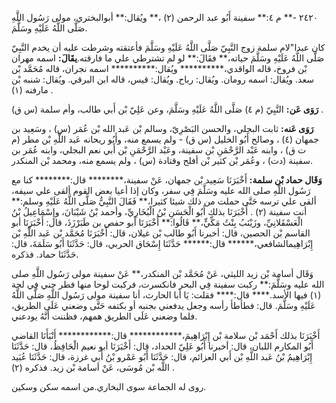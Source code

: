 ٢٤٢٠ -** م ٤:** سفينة أَبُو عبد الرحمن (٢) ،** ويُقال:** أبوالبختري، مولى رَسُول اللَّهِ صَلَّى اللَّهُ عَلَيْهِ وسَلَّمَ.

كان عبدا"لام سلمة زوج النَّبِيّ صَلَّى اللَّهُ عَلَيْهِ وسَلَّمَ فأعتقته وشرطت عليه أن يخدم النَّبِيّ صَلَّى اللَّهُ عَلَيْهِ وسَلَّمَ حياته،** فقَالَ:** لو لم تشترطي علي ما فارقته.**يقَالَ:** اسمه مهران بْن فروخ، قاله الواقدي،********** ويُقال:********** اسمه نجران، قاله مُحَمَّد بْن سعد. ويُقال: اسمه رومان. ويُقال: رباح. ويُقال: قيس، قاله ابن البرقي. ويُقال: شنبه بْن مارفنه (١) .

**رَوَى عَن:** النَّبِيّ (م ٤) صَلَّى اللَّهُ عَلَيْهِ وسَلَّمَ، وعن عَلِيّ بْن أَبي طالب، وأم سلمة (س ق) .

**رَوَى عَنه:** ثابت البجلي، والحسن البَصْرِيّ، وسالم بْن عَبد الله بْن عُمَر (س) ، وسَعِيد بن جمهان (٤) ، وصالح أَبُو الخليل (س ق) - ولم يسمع منه، وأَبُو ريحانه عَبد اللَّهِ بْن مطر (م ت ق) ، وابنه عَبْد الرَّحْمَنِ بْن سفينة، وعَبْد الرَّحْمَنِ بْن أَبي نعم البجلي، وابنه عُمَر بن سفينة (دت) ، وعُمَر بْن كثير بْن أفلح وقتادة (س) ، ولم يسمع منه، ومحمد بْن المنكدر.

**وَقَال حماد بْن سلمة:** أَخْبَرَنَا سَعِيد بْن جمهان، عَنْ سفينة،******** قال:******** كنا مع رَسُول اللَّهِ صلى الله عليه وسَلَّمَ فِي سفر، وكان إذا أعيا بعض القوم ألقى علي سيفه، ألقى علي ترسه حَتَّى حملت من ذلك شيئا كثيرا،** فَقَالَ النَّبِيُّ صَلَّى اللَّهُ عَلَيْهِ وسلم:** أنت سفينة (٢) . أَخْبَرَنَا بذلك أَبُو الْحَسَنِ بْنُ الْبُخَارِيِّ، وأحمد بْنُ شَيْبَانَ، وإِسْمَاعِيلُ بْنُ الْعَسْقَلانِيِّ، وزَيْنَبُ بِنْتُ مَكِّيٍّ،** قَالُوا:** أَخْبَرَنَا أبو حفص بن طَبَرْزَذَ، قال: أَخْبَرَنَا أبو القاسم بْن الحصين، قال: أخبرنا أَبُو طالب بْن غيلان، قال: أَخْبَرَنَا مُحَمَّد بْن عَبد اللَّهِ بْن إِبْرَاهِيمالشافعي،****** قال:****** حَدَّثَنَا إِسْحَاق الحربي، قال: حَدَّثَنَا أَبُو سَلَمَةَ، قال: حَدَّثَنَا حماد. فذكره.

وَقَال أسامة بْن زيد الليثي، عَنْ مُحَمَّد بْن المنكدر،** عَنْ سفينة مولى رَسُول اللَّهِ صلى الله عليه وسَلَّمَ:** ركبت سفينة فِي البحر فانكسرت، فركبت لوحا منها فطر حني فِي لجة (١) فيها الأسد.**** قال:**** فقلت: يَا أبا الحارث، أنا سفينة مولى رَسُول اللَّهِ صَلَّى اللَّهُ عَلَيْهِ وسَلَّمَ. قال: فطأطأ رأسه وجعل يدفعني بجنبه أو بكتفه حَتَّى وضعني عَلَى الطريق، فلما وضعني عَلَى الطريق همهم، فظننت أَنَّهُ يودعني.

أَخْبَرَنَا بذلك أَحْمَد بْن سلامة بْن إِبْرَاهِيمَ،************ قال:************ أَنْبَأَنَا القاضي أَبُو المكارم اللبان، قال: أخبرنا أَبُو عَلِيّ الحداد، قال: أَخْبَرَنَا أبو نعيم الْحَافِظُ، قال: حَدَّثَنَا إِبْرَاهِيمُ بْنُ عَبد اللَّهِ بْن أَبي العزائم، قال: حَدَّثَنَا أَبُو عَمْرو بْنُ أَبي غرزة، قال: حَدَّثَنَا عُبَيد اللَّه بْن مُوسَى، عَنْ أسامة بْن زيد. فذكره (٢) .

روى له الجماعة سوى البخاري.من اسمه سكن وسكين.